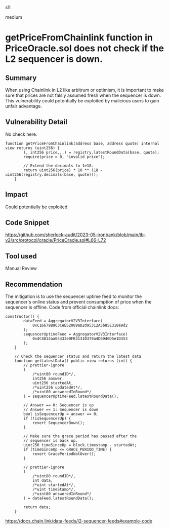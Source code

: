 sl1

medium

# getPriceFromChainlink function in PriceOracle.sol does not check if the L2 sequencer is down.

## Summary
When using Chainlink in L2 like arbitrum or optimism, it is important to make sure that prices are not falsly assumed fresh when the sequencer is down. This vulnerability could potentially be exploited by malicious users to gain unfair advantage.

## Vulnerability Detail
No check here.
```solidity
function getPriceFromChainlink(address base, address quote) internal view returns (uint256) {
        (, int256 price,,,) = registry.latestRoundData(base, quote);
        require(price > 0, "invalid price");

        // Extend the decimals to 1e18.
        return uint256(price) * 10 ** (18 - uint256(registry.decimals(base, quote)));
    }
```


## Impact
Could potentially be exploited.

## Code Snippet
https://github.com/sherlock-audit/2023-05-ironbank/blob/main/ib-v2/src/protocol/oracle/PriceOracle.sol#L66-L72

## Tool used

Manual Review

## Recommendation
The mitigation is to use the sequencer uptime feed to monitor the sequencer's online status and prevent consumption of price when the sequencer is offline.
Code from official chainlink docs:
```solidity
constructor() {
        dataFeed = AggregatorV2V3Interface(
            0xC16679B963CeB52089aD2d95312A5b85E318e9d2
        );
        sequencerUptimeFeed = AggregatorV2V3Interface(
            0x4C4814aa04433e0FB31310379a4D6946D5e1D353
        );
    }

    // Check the sequencer status and return the latest data
    function getLatestData() public view returns (int) {
        // prettier-ignore
        (
            /*uint80 roundID*/,
            int256 answer,
            uint256 startedAt,
            /*uint256 updatedAt*/,
            /*uint80 answeredInRound*/
        ) = sequencerUptimeFeed.latestRoundData();

        // Answer == 0: Sequencer is up
        // Answer == 1: Sequencer is down
        bool isSequencerUp = answer == 0;
        if (!isSequencerUp) {
            revert SequencerDown();
        }

        // Make sure the grace period has passed after the
        // sequencer is back up.
        uint256 timeSinceUp = block.timestamp - startedAt;
        if (timeSinceUp <= GRACE_PERIOD_TIME) {
            revert GracePeriodNotOver();
        }

        // prettier-ignore
        (
            /*uint80 roundID*/,
            int data,
            /*uint startedAt*/,
            /*uint timeStamp*/,
            /*uint80 answeredInRound*/
        ) = dataFeed.latestRoundData();

        return data;
    }
```
https://docs.chain.link/data-feeds/l2-sequencer-feeds#example-code
